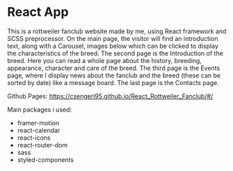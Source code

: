 # React App

This is a rottweiler fanclub website made by me, using React framework and SCSS preprocessor. On the main page, the visitor will find an introduction text, along with a Carousel, images below which can be clicked to display the characteristics of the breed. The second page is the Introduction of the breed. Here you can read a whole page about the history, breeding, appearance, character and care of the breed. The third page is the Events page, where I display news about the fanclub and the breed (these can be sorted by date) like a message board. The last page is the Contacts page.

Github Pages: https://csengeri95.github.io/React_Rottweiler_Fanclub/#/

Main packages i used: 
- framer-motion
- react-calendar
- react-icons
- react-router-dom
- sass
- styled-components


